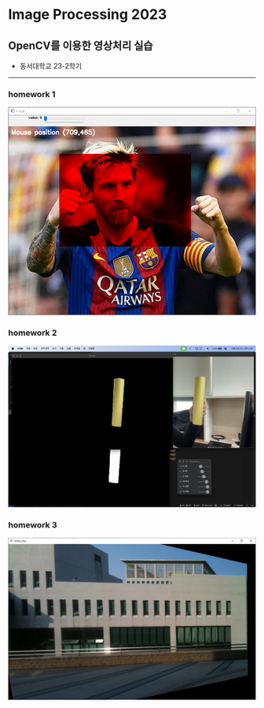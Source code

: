 # Image Processing 2023

## OpenCV를 이용한 영상처리 실습

* 동서대학교 23-2학기

---
### homework 1
![homework_1_image](homework_1.png)

### homework 2
![homework_2_image](homework_2.png)

### homework 3
![homework_3_image](homework_3.png)

